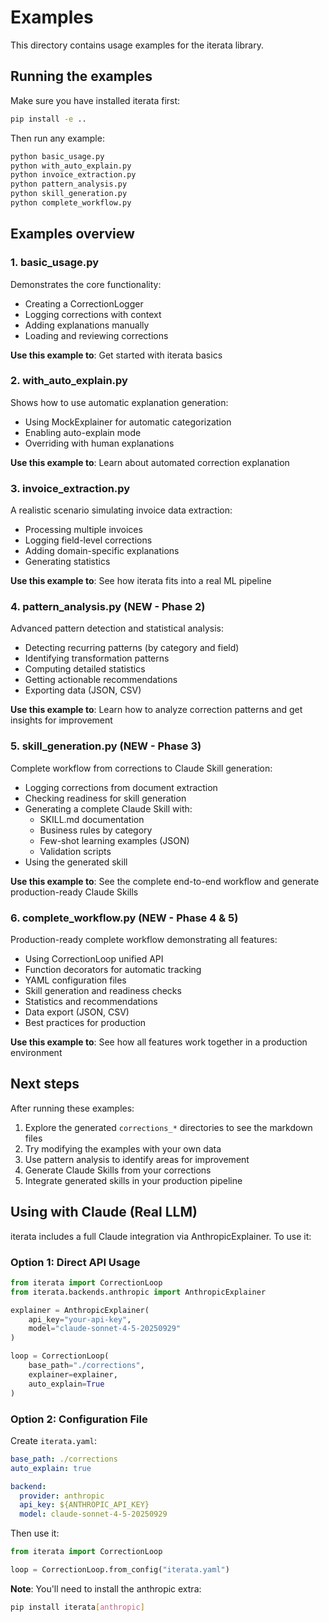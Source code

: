 # Examples

This directory contains usage examples for the iterata library.

## Running the examples

Make sure you have installed iterata first:

```bash
pip install -e ..
```

Then run any example:

```bash
python basic_usage.py
python with_auto_explain.py
python invoice_extraction.py
python pattern_analysis.py
python skill_generation.py
python complete_workflow.py
```

## Examples overview

### 1. basic_usage.py

Demonstrates the core functionality:
- Creating a CorrectionLogger
- Logging corrections with context
- Adding explanations manually
- Loading and reviewing corrections

**Use this example to**: Get started with iterata basics

### 2. with_auto_explain.py

Shows how to use automatic explanation generation:
- Using MockExplainer for automatic categorization
- Enabling auto-explain mode
- Overriding with human explanations

**Use this example to**: Learn about automated correction explanation

### 3. invoice_extraction.py

A realistic scenario simulating invoice data extraction:
- Processing multiple invoices
- Logging field-level corrections
- Adding domain-specific explanations
- Generating statistics

**Use this example to**: See how iterata fits into a real ML pipeline

### 4. pattern_analysis.py (NEW - Phase 2)

Advanced pattern detection and statistical analysis:
- Detecting recurring patterns (by category and field)
- Identifying transformation patterns
- Computing detailed statistics
- Getting actionable recommendations
- Exporting data (JSON, CSV)

**Use this example to**: Learn how to analyze correction patterns and get insights for improvement

### 5. skill_generation.py (NEW - Phase 3)

Complete workflow from corrections to Claude Skill generation:
- Logging corrections from document extraction
- Checking readiness for skill generation
- Generating a complete Claude Skill with:
  - SKILL.md documentation
  - Business rules by category
  - Few-shot learning examples (JSON)
  - Validation scripts
- Using the generated skill

**Use this example to**: See the complete end-to-end workflow and generate production-ready Claude Skills

### 6. complete_workflow.py (NEW - Phase 4 & 5)

Production-ready complete workflow demonstrating all features:
- Using CorrectionLoop unified API
- Function decorators for automatic tracking
- YAML configuration files
- Skill generation and readiness checks
- Statistics and recommendations
- Data export (JSON, CSV)
- Best practices for production

**Use this example to**: See how all features work together in a production environment

## Next steps

After running these examples:

1. Explore the generated `corrections_*` directories to see the markdown files
2. Try modifying the examples with your own data
3. Use pattern analysis to identify areas for improvement
4. Generate Claude Skills from your corrections
5. Integrate generated skills in your production pipeline

## Using with Claude (Real LLM)

iterata includes a full Claude integration via AnthropicExplainer. To use it:

### Option 1: Direct API Usage

```python
from iterata import CorrectionLoop
from iterata.backends.anthropic import AnthropicExplainer

explainer = AnthropicExplainer(
    api_key="your-api-key",
    model="claude-sonnet-4-5-20250929"
)

loop = CorrectionLoop(
    base_path="./corrections",
    explainer=explainer,
    auto_explain=True
)
```

### Option 2: Configuration File

Create `iterata.yaml`:

```yaml
base_path: ./corrections
auto_explain: true

backend:
  provider: anthropic
  api_key: ${ANTHROPIC_API_KEY}
  model: claude-sonnet-4-5-20250929
```

Then use it:

```python
from iterata import CorrectionLoop

loop = CorrectionLoop.from_config("iterata.yaml")
```

**Note**: You'll need to install the anthropic extra:
```bash
pip install iterata[anthropic]
```
